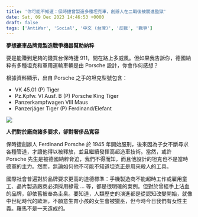 ```yaml
---
title: '你可能不知道：保時捷曾製造多種坦克車，創辦人在二戰後被關進監獄'
date: Sat, 09 Dec 2023 14:46:53 +0000
draft: false
tags: ['AntiWar', 'Social', '中文 (台灣)', '反戰', '戰爭']
---
```


**夢想豪車品牌竟製造戰爭機器幫助納粹**

要是能賺到足夠的錢買台保時捷 911，開在路上多威風。但如果我告訴你，德國納粹有多種坦克和軍用運輸車輛是由 Porsche 設計，你會作何感想？

根據資料顯示，出自 Porsche 之手的坦克型號包含：

*   VK 45.01 (P) Tiger
*   Pz.Kpfw. VI Ausf. B (P) Porsche King Tiger
*   Panzerkampfwagen VIII Maus
*   Panzerjäger Tiger (P) Ferdinand/Elefant

![](https://www.aphorizm.com/wp-content/uploads/2023/12/image-3.png)

**人們對於廠商諸多要求，卻對奢侈品寬容**

保時捷創辦人 Ferdinand Porsche 於 1945 年開始服刑，後來因為子女不斷尋求各種管道，才讓他得以被釋放，並且繼續發揮高超造車技術。當然，或許 Porsche 先生是被德國納粹脅迫，我們不得而知，而且他設計的坦克也不是當時德軍的主力。然而，無論如何他不可能不知道坦克正是用來殺人的工具。

國際社會普遍對於品牌要求更高的道德標準：手機製造商不能超時工作或雇用童工、晶片製造廠商必須採用綠電 … 等，都是很明確的案例。但對於曾經手上沾血的品牌，卻依舊被奉為圭臬。要知道，人類歷史的演進都是從認知改變開始，就像中世紀時代的歐洲，不願意生育小孩的女生會被獵巫，但今時今日我們有女性主義。羅馬不是一天造成的。
